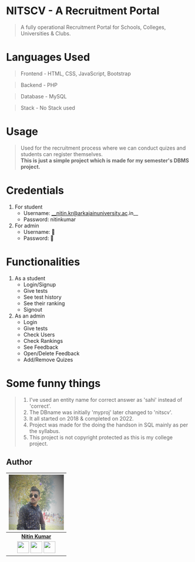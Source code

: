 # NITSCV - A Recruitment Portal

> A fully operational Recruitment Portal for Schools, Colleges, Universities & Clubs.  


# Languages Used

> Frontend - HTML, CSS, JavaScript, Bootstrap  

> Backend - PHP  

> Database - MySQL  

> Stack - No Stack used


# Usage

> Used for the recruitment process where we can conduct quizes and students can register themselves.  
> **This is just a simple project which is made for my semester's DBMS project.**


# Credentials

1. For student
    - Username: __nitin.kr@arkajainuniversity.ac.in__
    - Password: nitinkumar
2. For admin
    - Username: 🚫
    - Password: 🚫

# Functionalities

1. As a student
    - Login/Signup
    - Give tests
    - See test history
    - See their ranking
    - Signout
2. As an admin
    - Login
    - Give tests
    - Check Users
    - Check Rankings
    - See Feedback
    - Open/Delete Feedback
    - Add/Remove Quizes


# Some funny things

> 1. I've used an entity name for correct answer as 'sahi' instead of 'correct'.  
> 2. The DBname was initially 'myproj' later changed to 'nitscv'.  
> 3. It all started on 2018 & completed on 2022.  
> 4. Project was made for the doing the handson in SQL mainly as per the syllabus.  
> 5. This project is not copyright protected as this is my college project.  


## Author

|                                                                                         <a href="https://portfolio-nitin.netlify.app/"><img src="https://github.com/nitinkumar30/nitscv/blob/main/image/nitin-1.jpg" width="150px " height="150px" /></a>                                                                                         |
| :------------------------------------------------------------------------------------------------------------------------------------------------------------------------------------------------------------------------------------------------------------------------------------------------------------------------------------------: |
|                                                                                                                                        **[Nitin Kumar](https://portfolio-nitin.netlify.app/)**                                                                                                                                        |
| <a href="https://twitter.com/nitinkumar30"><img src="https://raw.githubusercontent.com/vinitshahdeo/Water-Monitoring-System/master/assets/twitter.png" width="32px" height="32px"></a> <a href="https://www.facebook.com/b1AcK6AG16"><img src="https://raw.githubusercontent.com/vinitshahdeo/Water-Monitoring-System/master/assets/facebook.png" width="32px" height="32px"></a> <a href="https://www.linkedin.com/in/nitinkumar30/"><img src="https://raw.githubusercontent.com/vinitshahdeo/Water-Monitoring-System/master/assets/linkedin.png" width="32px" height="32px"></a> |


